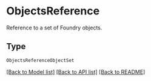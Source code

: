 # ObjectsReference

Reference to a set of Foundry objects.


## Type
```python
ObjectsReferenceObjectSet
```


[[Back to Model list]](../../../../README.md#models-v1-link) [[Back to API list]](../../../../README.md#apis-v1-link) [[Back to README]](../../../../README.md)
